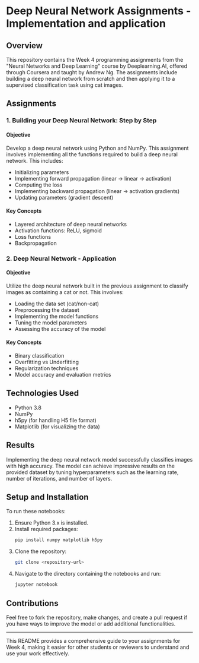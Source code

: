 # Deep Neural Network Assignments - Implementation and application

## Overview

This repository contains the Week 4 programming assignments from the "Neural Networks and Deep Learning" course by Deeplearning.AI, offered through Coursera and taught by Andrew Ng. The assignments include building a deep neural network from scratch and then applying it to a supervised classification task using cat images.

## Assignments

### 1. Building your Deep Neural Network: Step by Step

#### Objective

Develop a deep neural network using Python and NumPy. This assignment involves implementing all the functions required to build a deep neural network. This includes:

- Initializing parameters
- Implementing forward propagation (linear -> linear -> activation)
- Computing the loss
- Implementing backward propagation (linear -> activation gradients)
- Updating parameters (gradient descent)

#### Key Concepts

- Layered architecture of deep neural networks
- Activation functions: ReLU, sigmoid
- Loss functions
- Backpropagation

### 2. Deep Neural Network - Application

#### Objective

Utilize the deep neural network built in the previous assignment to classify images as containing a cat or not. This involves:

- Loading the data set (cat/non-cat)
- Preprocessing the dataset
- Implementing the model functions
- Tuning the model parameters
- Assessing the accuracy of the model

#### Key Concepts

- Binary classification
- Overfitting vs Underfitting
- Regularization techniques
- Model accuracy and evaluation metrics

## Technologies Used

- Python 3.8
- NumPy
- h5py (for handling H5 file format)
- Matplotlib (for visualizing the data)

## Results

Implementing the deep neural network model successfully classifies images with high accuracy. The model can achieve impressive results on the provided dataset by tuning hyperparameters such as the learning rate, number of iterations, and number of layers.

## Setup and Installation

To run these notebooks:

1. Ensure Python 3.x is installed.
2. Install required packages:
   ```bash
   pip install numpy matplotlib h5py
   ```
3. Clone the repository:
   ```bash
   git clone <repository-url>
   ```
4. Navigate to the directory containing the notebooks and run:
   ```bash
   jupyter notebook
   ```

## Contributions

Feel free to fork the repository, make changes, and create a pull request if you have ways to improve the model or add additional functionalities.

---

This README provides a comprehensive guide to your assignments for Week 4, making it easier for other students or reviewers to understand and use your work effectively.
